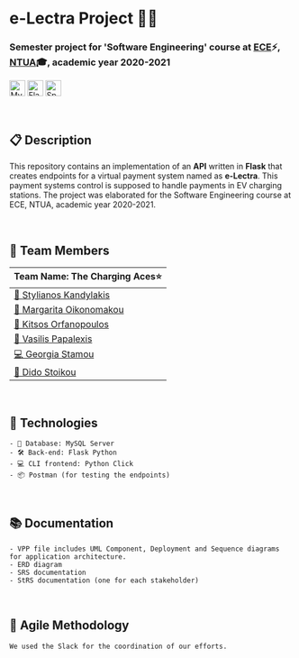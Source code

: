 # <b> e-Lectra Project 🚙🔌</b>
### Semester project for 'Software Engineering' course at [ECE](https://www.ece.ntua.gr/en)⚡, [NTUA](https://www.ntua.gr/en)🎓, academic year 2020-2021

<img alt="MySQL" src = "https://img.shields.io/badge/MySQL-1136AA?style=for-the-badge&logo=MySQL&logoColor=white" height="28"> <img alt="Flask" src = "https://img.shields.io/badge/Flask-000000?style=for-the-badge&logo=flask&logoColor=white" height="28"> <img alt="Spark SQL" src = "https://img.shields.io/badge/Postman-FF6C37?style=for-the-badge&logo=postman&logoColor=white" height="28"> 

<br>

## **📋 Description**
This repository contains an implementation of an **API** written in **Flask** that creates endpoints for a virtual payment system named as **e-Lectra**. This payment systems control is supposed to handle payments in EV charging stations. The project was elaborated for the Software Engineering course at ECE, NTUA, academic year 2020-2021.

<br>


## **👔 Team Members**

| **Team Name: The Charging Aces⭐**|
|------------------------------------------------------  |
| [📃 Stylianos Kandylakis](https://github.com/stylkand/) | 
| [🔐 Margarita Oikonomakou](https://github.com/meconom)  |
| [💾 Kitsos Orfanopoulos](https://github.com/kitsorfan)  |
| [🎨 Vasilis Papalexis](https://github.com/vaspapa)      |
| [💻 Georgia Stamou](https://github.com/ge-stam)         |
| [🔗 Dido Stoikou](https://github.com/DidoStoikou)       |

<br>
    
##  **🔭 Technologies**
    - 💾 Database: MySQL Server
    - 🛠 Back-end: Flask Python
    - 💻 CLI frontend: Python Click
    - 📦 Postman (for testing the endpoints)

<br>


## **📚 Documentation**

    - VPP file includes UML Component, Deployment and Sequence diagrams for application architecture.
    - ERD diagram 
    - SRS documentation
    - StRS documentation (one for each stakeholder)

<br>

##  **🥏 Agile Methodology**
    We used the Slack for the coordination of our efforts.
